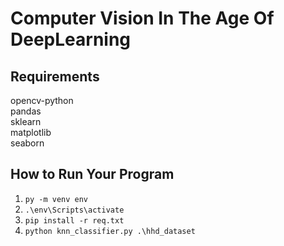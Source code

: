 # Computer Vision In The Age Of DeepLearning

## Requirements
  opencv-python<br />
  pandas<br />
  sklearn<br />
  matplotlib<br />
  seaborn<br />

## How to Run Your Program
1. ```py -m venv env```
2. ```.\env\Scripts\activate```
3. ```pip install -r req.txt```
4. ```python knn_classifier.py .\hhd_dataset```
